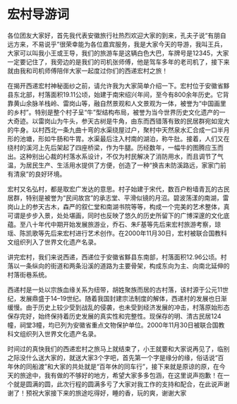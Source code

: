 # 宏村导游词  
各位团友大家好，首先我代表安徽旅行社热烈欢迎大家的到来，孔夫子说“有朋自远方来，不易说乎”很荣幸能为各位嘉宾服务，我是大家今天的导游，我叫王兵，大家可以叫我小王或王导，我们的旅游车是这辆白色大巴，车牌号是12345，大家一定要记住了，我旁边的是我们的司机张师傅，他是驾车多年的老司机了，接下来就由我和司机师傅陪伴大家一起度过你们的西递宏村之旅！  

在揭开西递宏村神秘面纱之前，请允许我为大家简单介绍一下。宏村位于安徽省黟县东北部，村落面积19.11公顷，始建于南宋绍兴年间，至今有800余年历史。它背靠黄山余脉羊栈岭、雷岗山等，融自然景观和人文景观为一体，被誉为“中国画里的乡村”。特别是整个村子呈“牛”型结构布局，被誉为当今世界历史文化遗产的一大奇迹。以雷岗山为牛头，参天古树是牛角，由东而西错落有致的民居群宛如宠大的牛身。以村西北一条九曲十弯的水渠绕屋过户，聚村中天然泉水汇合成一口半月形的池塘，形如牛肠和牛胃。水渠最后注入村南的湖泊，称牛肚。接着，人们又在绕村的溪河上先后架起了四座桥梁，作为牛腿。历经数年，一幅牛的图腾应玉而出。这种别出心裁的村落水系设计，不仅为村民解决了消防用水，而且调节了气温，为居民生产、生活用水提供了方便，创造了一种“换吉未防溪路远，家家门前有清泉”的良好环境。  

宏村又名弘村，都是取宏广发达的意思。村子始建于宋代，数百户粉墙青瓦的古民居群，特别是被誉为“民间故宫”的承志堂、平滑似镜的月沼。碧波荡漾的南湖，雷岗山上的参天古木，森严的叙仁堂和南湖书院等等，构成一个完美的艺术整体，真可谓是步步入景，处处堪画，同时也反映了悠久的历史所留下的广博深邃的文化底蕴。至八十年代中期开始发展旅游业，乔石、朱F基等先后来宏村旅游考察，琼瑶、陈凯歌等先后来宏村进行艺术创作。在2000年11月30日，宏村被联合国教科文组织列入了世界文化遗产名录。  

讲完宏村，我们来说西递，西递位于安徽省黟县东南部，村落面积12.96公顷。村落以一条纵向的街道和两条沿溪的道路为主要骨架，构成东向为主、向南北延伸的村落街巷系统。  

西递村是一处以宗族血缘关系为纽带，胡姓聚族而居的古村落，该村源于公元11世纪，发展鼎盛于14–19世纪。随着我国封建宗法制度的解体，西递村的发展也日渐缓慢。由于历史上较少受到战乱的侵袭，也未受到经济发展的冲击，村落原始形态保存完好，始终保持着历史发展的真实性和完整性。现保存的明、清古民居124幢，祠堂3幢，均已列为安徽省重点文物保护单位。2000年11月30日被联合国教科文组织列入世界文化遗产名录。  

时间过的真快我们的西递宏村之旅马上就结束了，小王就要和大家说再见了，临别之际没什么送大家的，就送大家3个字吧，首先第一个字是缘分的缘，俗话说“百年休的同船渡”和大家的共处就是“百年休的同车行”，接下来就是原谅的原，在今天的旅途中，我有做的不够好的地方，希望大家多多包涵，在这里说声抱歉！在一个就是圆满的圆，此次行程的圆满多亏了大家对我工作的支持和配合，在此说声谢谢了！预祝大家接下来的旅途吃得好，睡的香，玩的爽，谢谢大家  

<!-- Last processed: 2025-07-22 03:44:23 -->
